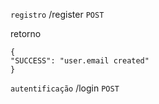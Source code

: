 
`registro`
/register `POST`

retorno
```
{
"SUCCESS": "user.email created"
}
```

`autentificação`
/login `POST` 





